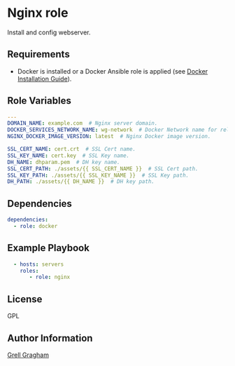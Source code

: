Nginx role
=========

Install and config webserver.

Requirements
------------

- Docker is installed or a Docker Ansible role is applied (see [Docker Installation Guide](https://docs.docker.com/engine/install/)).

Role Variables
--------------

```yml
---
DOMAIN_NAME: example.com  # Nginx server domain.
DOCKER_SERVICES_NETWORK_NAME: wg-network  # Docker Network name for related services.
NGINX_DOCKER_IMAGE_VERSION: latest  # Nginx Docker image version.

SSL_CERT_NAME: cert.crt  # SSL Cert name.
SSL_KEY_NAME: cert.key  # SSL Key name.
DH_NAME: dhparam.pem  # DH key name.
SSL_CERT_PATH: ./assets/{{ SSL_CERT_NAME }}  # SSL Cert path.
SSL_KEY_PATH: ./assets/{{ SSL_KEY_NAME }}  # SSL Key path.
DH_PATH: ./assets/{{ DH_NAME }}  # DH key path.
```

Dependencies
------------

```yml
dependencies:
  - role: docker
```


Example Playbook
----------------

```yml
  - hosts: servers
    roles:
       - role: nginx
```

License
-------

GPL

Author Information
------------------

[Grell Gragham](https://github.com/ggragham)
